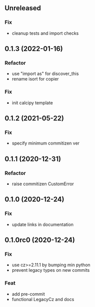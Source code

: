 ## Unreleased

### Fix

- cleanup tests and import checks

## 0.1.3 (2022-01-16)

### Refactor

- use "import as" for discover_this
- rename isort for copier

### Fix

- init calcipy template

## 0.1.2 (2021-05-22)

### Fix

- specify minimum commitizen ver

## 0.1.1 (2020-12-31)

### Refactor

- raise commitizen CustomError

## 0.1.0 (2020-12-24)

### Fix

- update links in documentation

## 0.1.0rc0 (2020-12-24)

### Fix

- use cz>=2.11.1 by bumping min python
- prevent legacy types on new commits

### Feat

- add pre-commit
- functional LegacyCz and docs
